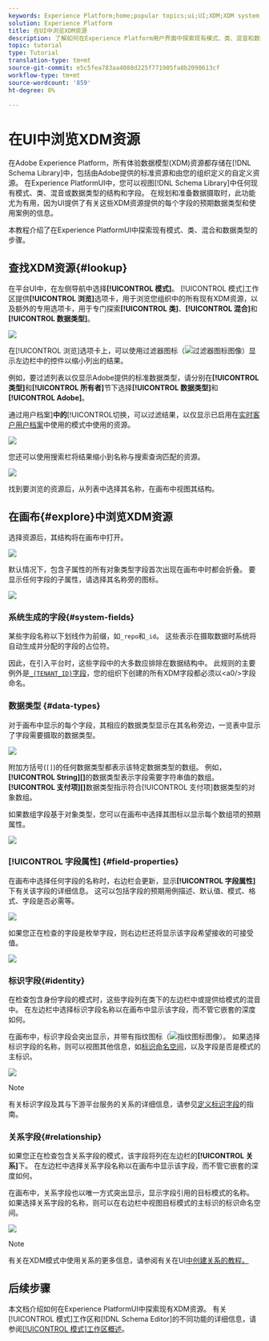 ```yaml
---
keywords: Experience Platform;home;popular topics;ui;UI;XDM;XDM system;experience data model;Experience data model;Experience Data Model;data model;Data Model;explore;class;mixin;data type;schema;
solution: Experience Platform
title: 在UI中浏览XDM资源
description: 了解如何在Experience Platform用户界面中探索现有模式、类、混音和数据类型。
topic: tutorial
type: Tutorial
translation-type: tm+mt
source-git-commit: e5c5fea783aa4088d225f771905fa8b2098613cf
workflow-type: tm+mt
source-wordcount: '859'
ht-degree: 0%

---
```



# 在UI中浏览XDM资源

在Adobe Experience Platform，所有体验数据模型(XDM)资源都存储在[!DNL Schema Library]中，包括由Adobe提供的标准资源和由您的组织定义的自定义资源。 在Experience PlatformUI中，您可以视图[!DNL Schema Library]中任何现有模式、类、混音或数据类型的结构和字段。 在规划和准备数据摄取时，此功能尤为有用，因为UI提供了有关这些XDM资源提供的每个字段的预期数据类型和使用案例的信息。

本教程介绍了在Experience PlatformUI中探索现有模式、类、混合和数据类型的步骤。

## 查找XDM资源{#lookup}

在平台UI中，在左侧导航中选择&#x200B;**[!UICONTROL 模式]**。 [!UICONTROL 模式]工作区提供&#x200B;**[!UICONTROL 浏览]**&#x200B;选项卡，用于浏览您组织中的所有现有XDM资源，以及额外的专用选项卡，用于专门探索&#x200B;**[!UICONTROL 类]**、**[!UICONTROL 混合]**&#x200B;和&#x200B;**[!UICONTROL 数据类型]**。

![](../images/ui/explore/tabs.png)

在[!UICONTROL 浏览]选项卡上，可以使用过滤器图标（![过滤器图标图像](../images/ui/explore/icon.png)）显示左边栏中的控件以缩小列出的结果。

例如，要过滤列表以仅显示Adobe提供的标准数据类型，请分别在&#x200B;**[!UICONTROL 类型]**&#x200B;和&#x200B;**[!UICONTROL 所有者]**&#x200B;节下选择&#x200B;**[!UICONTROL 数据类型]**&#x200B;和&#x200B;**[!UICONTROL Adobe]**。

通过用户档案&#x200B;]**中的**[!UICONTROL &#x200B;切换，可以过滤结果，以仅显示已启用在[实时客户用户档案](../../profile/home.md)中使用的模式中使用的资源。

![](../images/ui/explore/filter.png)

您还可以使用搜索栏将结果缩小到名称与搜索查询匹配的资源。

![](../images/ui/explore/search.png)

找到要浏览的资源后，从列表中选择其名称，在画布中视图其结构。

## 在画布{#explore}中浏览XDM资源

选择资源后，其结构将在画布中打开。

![](../images/ui/explore/canvas.png)

默认情况下，包含子属性的所有对象类型字段首次出现在画布中时都会折叠。 要显示任何字段的子属性，请选择其名称旁的图标。

![](../images/ui/explore/field-expand.png)

### 系统生成的字段{#system-fields}

某些字段名称以下划线作为前缀，如`_repo`和`_id`。 这些表示在摄取数据时系统将自动生成并分配的字段的占位符。

因此，在引入平台时，这些字段中的大多数应排除在数据结构中。 此规则的主要例外是[`_{TENANT_ID}`字段](../api/getting-started.md#know-your-tenant_id)，您的组织下创建的所有XDM字段都必须以&lt;a0/>字段命名。

### 数据类型 {#data-types}

对于画布中显示的每个字段，其相应的数据类型显示在其名称旁边，一览表中显示了字段需要摄取的数据类型。

![](../images/ui/explore/data-types.png)

附加方括号(`[]`)的任何数据类型都表示该特定数据类型的数组。 例如，**[!UICONTROL String]\[]**&#x200B;的数据类型表示字段需要字符串值的数组。 **[!UICONTROL 支付项]\[]**&#x200B;数据类型指示符合[!UICONTROL 支付项]数据类型的对象数组。

如果数组字段基于对象类型，您可以在画布中选择其图标以显示每个数组项的预期属性。

![](../images/ui/explore/array-type.png)

### [!UICONTROL 字段属性] {#field-properties}

在画布中选择任何字段的名称时，右边栏会更新，显示&#x200B;**[!UICONTROL 字段属性]**&#x200B;下有关该字段的详细信息。 这可以包括字段的预期用例描述、默认值、模式、格式、字段是否必需等。

![](../images/ui/explore/field-properties.png)

如果您正在检查的字段是枚举字段，则右边栏还将显示该字段希望接收的可接受值。

![](../images/ui/explore/enum-field.png)

### 标识字段{#identity}

在检查包含身份字段的模式时，这些字段列在类下的左边栏中或提供给模式的混音中。 在左边栏中选择标识字段名称以在画布中显示该字段，而不管它嵌套的深度如何。

在画布中，标识字段会突出显示，并带有指纹图标（![指纹图标图像](../images/ui/explore/identity-symbol.png)）。 如果选择标识字段的名称，则可以视图其他信息，如[标识命名空间](../../identity-service/namespaces.md)，以及字段是否是模式的主标识。

![](../images/ui/explore/identity-field.png)

>[!NOTE]
>
>有关标识字段及其与下游平台服务的关系的详细信息，请参见[定义标识字段](./fields/identity.md)的指南。

### 关系字段{#relationship}

如果您正在检查包含关系字段的模式，该字段将列在左边栏的&#x200B;**[!UICONTROL 关系]**&#x200B;下。 在左边栏中选择关系字段名称以在画布中显示该字段，而不管它嵌套的深度如何。

在画布中，关系字段也以唯一方式突出显示，显示字段引用的目标模式的名称。 如果选择关系字段的名称，则可以在右边栏中视图目标模式的主标识的标识命名空间。

![](../images/ui/explore/relationship-field.png)

>[!NOTE]
>
>有关在XDM模式中使用关系的更多信息，请参阅有关在UI[中创建关系的教程。](../tutorials/create-schema-ui.md)

## 后续步骤

本文档介绍如何在Experience PlatformUI中探索现有XDM资源。 有关[!UICONTROL 模式]工作区和[!DNL Schema Editor]的不同功能的详细信息，请参阅[[!UICONTROL 模式]工作区概述](./overview.md)。